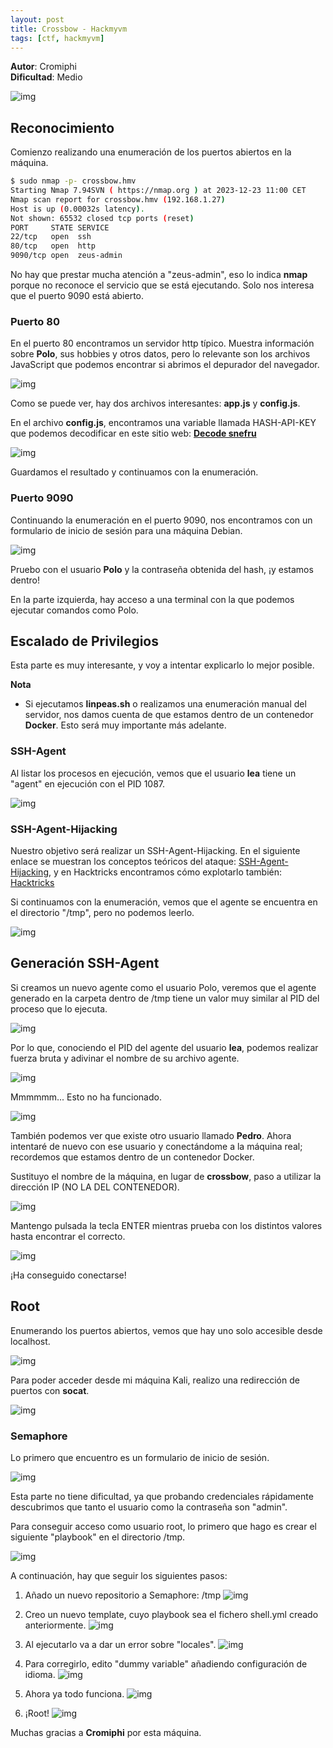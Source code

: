 ```yaml
---
layout: post
title: Crossbow - Hackmyvm
tags: [ctf, hackmyvm]
---
```


**Autor**: Cromiphi  
**Dificultad**: Medio

![img](../imgs/write-ups/hackmyvm/crossbow/crossbow.png)

## Reconocimiento

Comienzo realizando una enumeración de los puertos abiertos en la máquina.

```bash
$ sudo nmap -p- crossbow.hmv
Starting Nmap 7.94SVN ( https://nmap.org ) at 2023-12-23 11:00 CET
Nmap scan report for crossbow.hmv (192.168.1.27)
Host is up (0.00032s latency).
Not shown: 65532 closed tcp ports (reset)
PORT     STATE SERVICE
22/tcp   open  ssh
80/tcp   open  http
9090/tcp open  zeus-admin
```

No hay que prestar mucha atención a "zeus-admin", eso lo indica **nmap** porque no reconoce el servicio que se está ejecutando. Solo nos interesa que el puerto 9090 está abierto.

### Puerto 80

En el puerto 80 encontramos un servidor http típico. Muestra información sobre **Polo**, sus hobbies y otros datos, pero lo relevante son los archivos JavaScript que podemos encontrar si abrimos el depurador del navegador.

![img](../imgs/write-ups/hackmyvm/crossbow/crossbow_1.png)

Como se puede ver, hay dos archivos interesantes: **app.js** y **config.js**.

En el archivo **config.js**, encontramos una variable llamada HASH-API-KEY que podemos decodificar en este sitio web: **[Decode snefru](https://md5hashing.net/hash/snefru)**

![img](../imgs/write-ups/hackmyvm/crossbow/crossbow_2.png)

Guardamos el resultado y continuamos con la enumeración.

### Puerto 9090

Continuando la enumeración en el puerto 9090, nos encontramos con un formulario de inicio de sesión para una máquina Debian.

![img](../imgs/write-ups/hackmyvm/crossbow/crossbow_3.png)

Pruebo con el usuario **Polo** y la contraseña obtenida del hash, ¡y estamos dentro!

En la parte izquierda, hay acceso a una terminal con la que podemos ejecutar comandos como Polo.

## Escalado de Privilegios

Esta parte es muy interesante, y voy a intentar explicarlo lo mejor posible.

**Nota**
- Si ejecutamos **linpeas.sh** o realizamos una enumeración manual del servidor, nos damos cuenta de que estamos dentro de un contenedor **Docker**. Esto será muy importante más adelante.

### SSH-Agent

Al listar los procesos en ejecución, vemos que el usuario **lea** tiene un "agent" en ejecución con el PID 1087.

![img](../imgs/write-ups/hackmyvm/crossbow/crossbow_4.png)

### SSH-Agent-Hijacking

Nuestro objetivo será realizar un SSH-Agent-Hijacking. En el siguiente enlace se muestran los conceptos teóricos del ataque: [SSH-Agent-Hijacking](https://n3dx0o.medium.com/understanding-ssh-agent-and-ssh-agent-hijacking-a-real-life-scenario-2522475f7d8e), y en Hacktricks encontramos cómo explotarlo también: [Hacktricks](https://book.hacktricks.xyz/linux-hardening/privilege-escalation/ssh-forward-agent-exploitation)

Si continuamos con la enumeración, vemos que el agente se encuentra en el directorio "/tmp", pero no podemos leerlo.

![img](../imgs/write-ups/hackmyvm/crossbow/crossbow_5.png)

## Generación SSH-Agent

Si creamos un nuevo agente como el usuario Polo, veremos que el agente generado en la carpeta dentro de /tmp tiene un valor muy similar al PID del proceso que lo ejecuta.

![img](../imgs/write-ups/hackmyvm/crossbow/crossbow_6.png)

Por lo que, conociendo el PID del agente del usuario **lea**, podemos realizar fuerza bruta y adivinar el nombre de su archivo agente.

![img](../imgs/write-ups/hackmyvm/crossbow/crossbow_7.png)

Mmmmmm... Esto no ha funcionado.

![img](../imgs/write-ups/hackmyvm/crossbow/crossbow_8.png)

También podemos ver que existe otro usuario llamado **Pedro**. Ahora intentaré de nuevo con ese usuario y conectándome a la máquina real; recordemos que estamos dentro de un contenedor Docker.

Sustituyo el nombre de la máquina, en lugar de **crossbow**, paso a utilizar la dirección IP (NO LA DEL CONTENEDOR).

![img](../imgs/write-ups/hackmyvm/crossbow/crossbow_9.png)

Mantengo pulsada la tecla ENTER mientras prueba con los distintos valores hasta encontrar el correcto.

![img](../imgs/write-ups/hackmyvm/crossbow/crossbow_10.png)

¡Ha conseguido conectarse!

## Root

Enumerando los puertos abiertos, vemos que hay uno solo accesible desde localhost.

![img](../imgs/write-ups/hackmyvm/crossbow/crossbow_11.png)

Para poder acceder desde mi máquina Kali, realizo una redirección de puertos con **socat**.

![img](../imgs/write-ups/hackmyvm/crossbow/crossbow_12.png)

### Semaphore

Lo primero que encuentro es un formulario de inicio de sesión.

![img](../imgs/write-ups/hackmyvm/crossbow/crossbow_13.png)

Esta parte no tiene dificultad, ya que probando credenciales rápidamente descubrimos que tanto el usuario como la contraseña son "admin".

Para conseguir acceso como usuario root, lo primero que hago es crear el siguiente "playbook" en el directorio /tmp.

![img](../imgs/write-ups/hackmyvm/crossbow/crossbow_14.png)

A continuación, hay que seguir los siguientes pasos:

1. Añado un nuevo repositorio a Semaphore: /tmp
![img](../imgs/write-ups/hackmyvm/crossbow/crossbow_15.png)

2. Creo un nuevo template, cuyo playbook sea el fichero shell.yml creado anteriormente.
![img](../imgs/write-ups/hackmyvm/crossbow/crossbow_16.png)

3. Al ejecutarlo va a dar un error sobre "locales".
![img](../imgs/write-ups/hackmyvm/crossbow/crossbow_17.png)

4. Para corregirlo, edito "dummy variable" añadiendo configuración de idioma.
![img](../imgs/write-ups/hackmyvm/crossbow/crossbow_18.png)

5. Ahora ya todo funciona.
![img](../imgs/write-ups/hackmyvm/crossbow/crossbow_19.png)

6. ¡Root!
![img](../imgs/write-ups/hackmyvm/crossbow/crossbow_20.png)

Muchas gracias a **Cromiphi** por esta máquina.